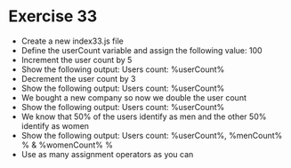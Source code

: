 # Exercise 33

- Create a new index33.js file
- Define the userCount variable and assign the following value: 100
- Increment the user count by 5
- Show the following output: Users count: %userCount%
- Decrement the user count by 3
- Show the following output: Users count: %userCount%
- We bought a new company so now we double the user count
- Show the following output: Users count: %userCount%
- We know that 50% of the users identify as men and the other 50% identify as women
- Show the following output: Users count: %userCount%, %menCount% % & %womenCount% %
- Use as many assignment operators as you can
